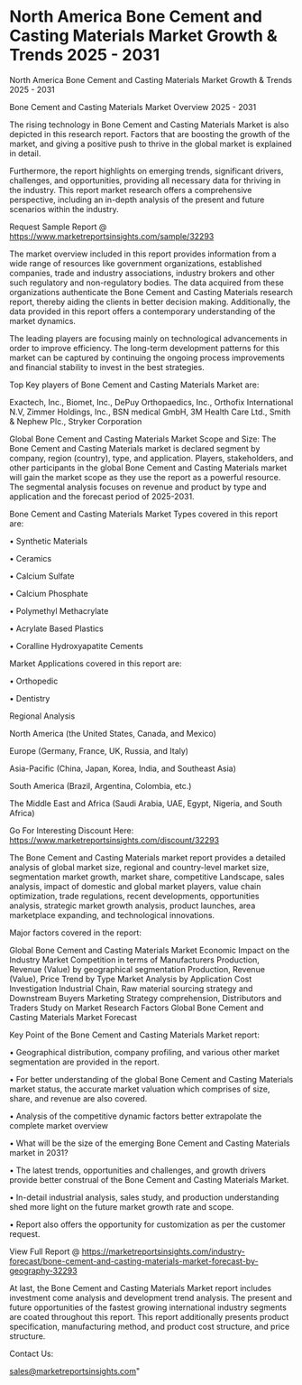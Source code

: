 # North America Bone Cement and Casting Materials Market Growth & Trends 2025 - 2031
 North America Bone Cement and Casting Materials Market Growth & Trends 2025 - 2031

Bone Cement and Casting Materials Market Overview 2025 - 2031

The rising technology in Bone Cement and Casting Materials Market is also depicted in this research report. Factors that are boosting the growth of the market, and giving a positive push to thrive in the global market is explained in detail.

Furthermore, the report highlights on emerging trends, significant drivers, challenges, and opportunities, providing all necessary data for thriving in the industry. This report market research offers a comprehensive perspective, including an in-depth analysis of the present and future scenarios within the industry.

Request Sample Report @ https://www.marketreportsinsights.com/sample/32293

The market overview included in this report provides information from a wide range of resources like government organizations, established companies, trade and industry associations, industry brokers and other such regulatory and non-regulatory bodies. The data acquired from these organizations authenticate the Bone Cement and Casting Materials research report, thereby aiding the clients in better decision making. Additionally, the data provided in this report offers a contemporary understanding of the market dynamics.

The leading players are focusing mainly on technological advancements in order to improve efficiency. The long-term development patterns for this market can be captured by continuing the ongoing process improvements and financial stability to invest in the best strategies.

Top Key players of Bone Cement and Casting Materials Market are:

Exactech, Inc., Biomet, Inc., DePuy Orthopaedics, Inc., Orthofix International N.V, Zimmer Holdings, Inc., BSN medical GmbH, 3M Health Care Ltd., Smith & Nephew Plc., Stryker Corporation

Global Bone Cement and Casting Materials Market Scope and Size:
The Bone Cement and Casting Materials market is declared segment by company, region (country), type, and application. Players, stakeholders, and other participants in the global Bone Cement and Casting Materials market will gain the market scope as they use the report as a powerful resource. The segmental analysis focuses on revenue and product by type and application and the forecast period of 2025-2031.

Bone Cement and Casting Materials Market Types covered in this report are:

• Synthetic Materials

• Ceramics

• Calcium Sulfate

• Calcium Phosphate

• Polymethyl Methacrylate

• Acrylate Based Plastics

• Coralline Hydroxyapatite Cements

Market Applications covered in this report are:

• Orthopedic

• Dentistry

Regional Analysis

North America (the United States, Canada, and Mexico)

Europe (Germany, France, UK, Russia, and Italy)

Asia-Pacific (China, Japan, Korea, India, and Southeast Asia)

South America (Brazil, Argentina, Colombia, etc.)

The Middle East and Africa (Saudi Arabia, UAE, Egypt, Nigeria, and South Africa)

Go For Interesting Discount Here: https://www.marketreportsinsights.com/discount/32293

The Bone Cement and Casting Materials market report provides a detailed analysis of global market size, regional and country-level market size, segmentation market growth, market share, competitive Landscape, sales analysis, impact of domestic and global market players, value chain optimization, trade regulations, recent developments, opportunities analysis, strategic market growth analysis, product launches, area marketplace expanding, and technological innovations.

Major factors covered in the report:

Global Bone Cement and Casting Materials Market
Economic Impact on the Industry
Market Competition in terms of Manufacturers
Production, Revenue (Value) by geographical segmentation
Production, Revenue (Value), Price Trend by Type
Market Analysis by Application
Cost Investigation
Industrial Chain, Raw material sourcing strategy and Downstream Buyers
Marketing Strategy comprehension, Distributors and Traders
Study on Market Research Factors
Global Bone Cement and Casting Materials Market Forecast

Key Point of the Bone Cement and Casting Materials Market report:

• Geographical distribution, company profiling, and various other market segmentation are provided in the report.

• For better understanding of the global Bone Cement and Casting Materials market status, the accurate market valuation which comprises of size, share, and revenue are also covered.

• Analysis of the competitive dynamic factors better extrapolate the complete market overview

• What will be the size of the emerging Bone Cement and Casting Materials market in 2031?

• The latest trends, opportunities and challenges, and growth drivers provide better construal of the Bone Cement and Casting Materials Market.

• In-detail industrial analysis, sales study, and production understanding shed more light on the future market growth rate and scope.

• Report also offers the opportunity for customization as per the customer request.

View Full Report @ https://marketreportsinsights.com/industry-forecast/bone-cement-and-casting-materials-market-forecast-by-geography-32293

At last, the Bone Cement and Casting Materials Market report includes investment come analysis and development trend analysis. The present and future opportunities of the fastest growing international industry segments are coated throughout this report. This report additionally presents product specification, manufacturing method, and product cost structure, and price structure.

Contact Us:

sales@marketreportsinsights.com"
